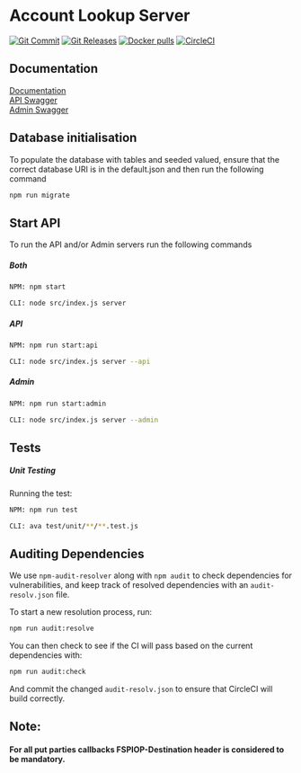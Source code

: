 # Account Lookup Server
[![Git Commit](https://img.shields.io/github/last-commit/mojaloop/account-lookup-service.svg?style=flat)](https://github.com/mojaloop/account-lookup-service/commits/master)
[![Git Releases](https://img.shields.io/github/release/mojaloop/account-lookup-service.svg?style=flat)](https://github.com/mojaloop/account-lookup-service/releases)
[![Docker pulls](https://img.shields.io/docker/pulls/mojaloop/account-lookup-service.svg?style=flat)](https://hub.docker.com/r/mojaloop/account-lookup-service)
[![CircleCI](https://circleci.com/gh/mojaloop/account-lookup-service.svg?style=svg)](https://circleci.com/gh/mojaloop/account-lookup-service)



## Documentation
[Documentation](http://mojaloop.io/documentation/mojaloop-technical-overview/account-lookup-service/) \
[API Swagger](http://mojaloop.io/documentation/api/#als-oracle-api) \
[Admin Swagger](http://mojaloop.io/documentation/api/#als-oracle-api) <!--This currently points to API but will be updated when Admin documentation is created-->


## Database initialisation
To populate the database with tables and seeded valued, ensure that the correct database URI is in the default.json and then run the following command
 ```bash
 npm run migrate
 ```
 
## Start API
To run the API and/or Admin servers run the following commands
##### Both 
```bash
NPM: npm start

CLI: node src/index.js server
```
##### API 
```bash
NPM: npm run start:api

CLI: node src/index.js server --api
```
##### Admin 
```bash
NPM: npm run start:admin

CLI: node src/index.js server --admin
```

## Tests

##### Unit Testing 

Running the test:
```bash
NPM: npm run test

CLI: ava test/unit/**/**.test.js
```

## Auditing Dependencies

We use `npm-audit-resolver` along with `npm audit` to check dependencies for vulnerabilities, and keep track of resolved dependencies with an `audit-resolv.json` file.

To start a new resolution process, run:
```bash
npm run audit:resolve
```

You can then check to see if the CI will pass based on the current dependencies with:
```bash
npm run audit:check
```

And commit the changed `audit-resolv.json` to ensure that CircleCI will build correctly.

## Note: 
#### For all put parties callbacks FSPIOP-Destination header is considered to be mandatory. 
